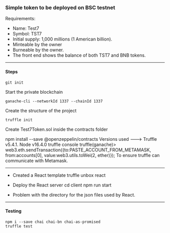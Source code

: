 ### Simple token to be deployed on BSC testnet

Requirements:

- Name: Test7
- Symbol: TST7
- Initial supply: 1,000 millions (1 American billion).
- Minteable by the owner
- Burneable by the owner.
- The front end shows the balance of both TST7 and BNB tokens.
-----------------------------------------------------------------

#### Steps

```
git init
```

Start the private blockchain 

```
ganache-cli --networkId 1337 --chainId 1337
```

Create the structure of the project

```
truffle init
```

Create Test7Token.sol inside the contracts folder

npm install --save @openzeppelin/contracts
Versions used ---> Truffle v5.4.1. Node v16.4.0
truffle console
truffle(ganache)> web3.eth.sendTransaction({to:PASTE_ACCOUNT_FROM_METAMASK, from:accounts[0], value:web3.utils.toWei(2, ether)});
To ensure truffle can communicate with Metamask.

------
- Created a React template
  truffle unbox react
  
- Deploy the React server
cd client
npm run start
- Problem with the directory for the json files used by React.
-------
#### Testing 

```
npm i --save chai chai-bn chai-as-promised
truffle test
```

